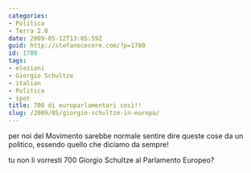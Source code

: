```yaml
---
categories:
- Politica
- Terra 2.0
date: 2009-05-12T13:05:59Z
guid: http://stefanocecere.com/?p=1780
id: 1780
tags:
- elezioni
- Giorgio Schultze
- italian
- Politica
- spot
title: 700 di europarlamentari così!!
slug: /2009/05/giorgio-schultze-in-europa/
---
```


per noi del Movimento sarebbe normale sentire dire queste cose da un politico, essendo quello che diciamo da sempre!
  
tu non li vorresti 700 Giorgio Schultze al Parlamento Europeo?